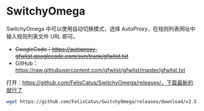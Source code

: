 # SwitchyOmega

SwitchyOmega 中可以使用自动切换模式，选择 AutoProxy，在规则列表网址中输入规则列表文件 URL 即可。

- ~~GoogleCode：https://autoproxy-gfwlist.googlecode.com/svn/trunk/gfwlist.txt~~
- GitHub：https://raw.githubusercontent.com/gfwlist/gfwlist/master/gfwlist.txt

打开：https://github.com/FelisCatus/SwitchyOmega/releases/，下载最新的就行了

```sh
wget https://github.com/FelisCatus/SwitchyOmega/releases/download/v2.5.20/SwitchyOmega_Chromium.crx
```

